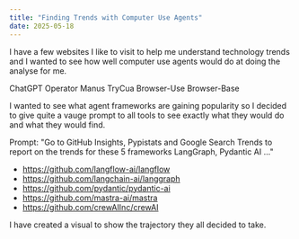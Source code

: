 ```yaml
---
title: "Finding Trends with Computer Use Agents"
date: 2025-05-18
---
```


I have a few websites I like to visit to help me understand technology trends and I wanted to see how well computer use agents would do at doing the analyse for me.

ChatGPT Operator
Manus
TryCua
Browser-Use
Browser-Base


I wanted to see what agent frameworks are gaining popularity so I decided to give quite a vauge prompt to all tools to see exactly what they would do and what they would find.

Prompt: "Go to GitHub Insights, Pypistats and Google Search Trends to report on the trends for these 5 frameworks LangGraph, Pydantic AI ..."

- https://github.com/langflow-ai/langflow
- https://github.com/langchain-ai/langgraph
- https://github.com/pydantic/pydantic-ai
- https://github.com/mastra-ai/mastra
- https://github.com/crewAIInc/crewAI

I have created a visual to show the trajectory they all decided to take.
